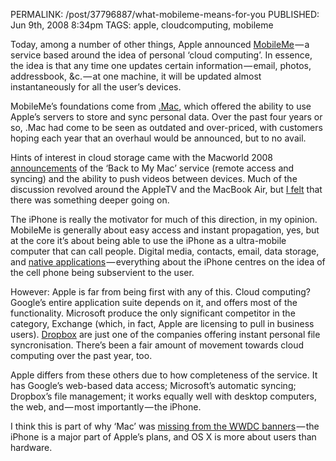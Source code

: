PERMALINK: /post/37796887/what-mobileme-means-for-you
PUBLISHED: Jun 9th, 2008 8:34pm
TAGS: apple, cloudcomputing, mobileme

Today, among a number of other things, Apple announced [MobileMe][mm] — a service based around the idea of personal ‘cloud computing’. In essence, the idea is that any time one updates certain information — email, photos, addressbook, &c. — at one machine, it will be updated almost instantaneously for all the user’s devices.

 [mm]: http://www.apple.com/mobileme/

MobileMe’s foundations come from [.Mac][dotmac], which offered the ability to use Apple’s servers to store and sync personal data. Over the past four years or so, .Mac had come to be seen as outdated and over-priced, with customers hoping each year that an overhaul would be announced, but to no avail.

Hints of interest in cloud storage came with the Macworld 2008 [announcements][mw08atv] of the ‘Back to My Mac’ service (remote access and syncing) and the ability to push videos between devices. Much of the discussion revolved around the Apple<abbr class="smallcaps">TV</abbr> and the MacBook Air, but [I felt][twitcloud] that there was something deeper going on.

 [dotmac]: http://www.apple.com/dotmac/
 [mw08atv]: http://arstechnica.com/news.ars/post/20080115-apple-macworld-keynote-announcements.html
 [twitcloud]: http://twitter.com/stilist/statuses/602562272

The iPhone is really the motivator for much of this direction, in my opinion. MobileMe is generally about easy access and instant propagation, yes, but at the core it’s about being able to use the iPhone as a ultra-mobile computer that can call people. Digital media, contacts, email, data storage, and [native applications][appstore] — everything about the iPhone centres on the idea of the cell phone being subservient to the user.

 [appstore]: http://www.apple.com/iphone/appstore/

However: Apple is far from being first with any of this. Cloud computing? Google’s entire application suite depends on it, and offers most of the functionality. Microsoft produce the only significant competitor in the category, Exchange (which, in fact, Apple are licensing to pull in business users). [Dropbox][dbox] are just one of the companies offering instant personal file syncronisation. There’s been a fair amount of movement towards cloud computing over the past year, too.

 [dbox]: http://www.getdropbox.com/

Apple differs from these others due to how completeness of the service. It has Google’s web-based data access; Microsoft’s automatic syncing; Dropbox’s file management; it works equally well with desktop computers, the web, and — most importantly — the iPhone.

I think this is part of why ‘Mac’ was [missing from the <abbr class="smallcaps" title="World Wide Developers’ Conference">WWDC</abbr> banners][banners] — the iPhone is a major part of Apple’s plans, and <abbr>OS</abbr> Ⅹ is more about users than hardware.

 [banners]: http://theappleblog.com/2008/06/05/spy-shots-show-os-x-without-the-mac/